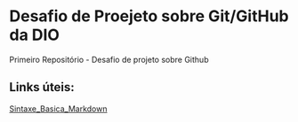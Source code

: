 # Desafio de Proejeto sobre Git/GitHub da DIO
Primeiro Repositório - Desafio de projeto sobre Github

## Links úteis:
[Sintaxe_Basica_Markdown](https://www.markdownguide.org/basic-syntax)
